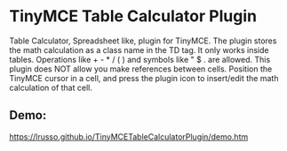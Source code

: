 # TinyMCE Table Calculator Plugin

Table Calculator, Spreadsheet like, plugin for TinyMCE. The plugin stores the math calculation as a class name in the TD tag. It only works inside tables. Operations like + - * / ( ) and symbols like " $ . are allowed. This plugin does NOT allow you make references between cells. Position the TinyMCE cursor in a cell, and press the plugin icon to insert/edit the math calculation of that cell.

## Demo:

https://lrusso.github.io/TinyMCETableCalculatorPlugin/demo.htm
